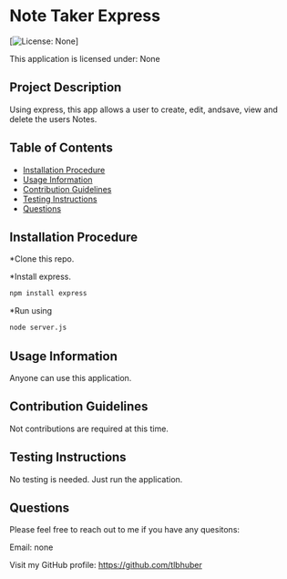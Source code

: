 # Note Taker Express

[![License: None](https://img.shields.io/badge/License-NONE-red.svg)] 

This application is licensed under: None

## Project Description
 Using express, this app allows a user to create, edit, andsave, view and delete the users Notes.

## Table of Contents
* [Installation Procedure](#install)
* [Usage Information](#usage)
* [Contribution Guidelines](#contribution)
* [Testing Instructions](#test)
* [Questions](#Questions)

## Installation Procedure
 *Clone this repo.  

 *Install express. 
 ```bash
 npm install express
 ```
 
 *Run using 
 ```bash
 node server.js
 ```   

## Usage Information
 Anyone can use this application.

## Contribution Guidelines
 Not contributions are required at this time.

## Testing Instructions
 No testing is needed.  Just run the application.

## Questions
 
Please feel free to reach out to me if you have any quesitons:

Email:  none
 
Visit my GitHub profile: https://github.com/tlbhuber



